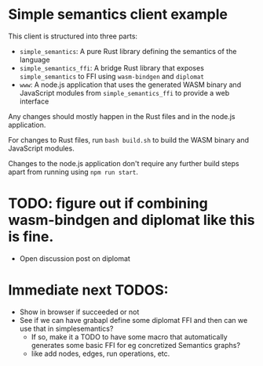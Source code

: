 # Simple semantics client example

This client is structured into three parts:
- `simple_semantics`: A pure Rust library defining the semantics of the language
- `simple_semantics_ffi`: A bridge Rust library that exposes `simple_semantics` to FFI using `wasm-bindgen` and `diplomat`
- `www`: A node.js application that uses the generated WASM binary and JavaScript modules from `simple_semantics_ffi` to provide a web interface

Any changes should mostly happen in the Rust files and in the node.js application.

For changes to Rust files, run `bash build.sh` to build the WASM binary and JavaScript modules.

Changes to the node.js application don't require any further build steps apart from running using `npm run start`.

# TODO: figure out if combining wasm-bindgen and diplomat like this is fine.
* Open discussion post on diplomat


# Immediate next TODOS:
* Show in browser if succeeded or not
* See if we can have grabapl define some diplomat FFI and then can we use that in simplesemantics?
  * If so, make it a TODO to have some macro that automatically generates some basic FFI for eg concretized Semantics graphs?
  * like add nodes, edges, run operations, etc.